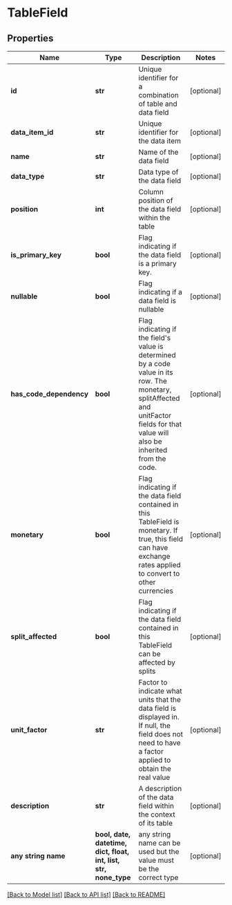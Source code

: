 # TableField


## Properties
Name | Type | Description | Notes
------------ | ------------- | ------------- | -------------
**id** | **str** | Unique identifier for a combination of table and data field | [optional] 
**data_item_id** | **str** | Unique identifier for the data item | [optional] 
**name** | **str** | Name of the data field | [optional] 
**data_type** | **str** | Data type of the data field | [optional] 
**position** | **int** | Column position of the data field within the table | [optional] 
**is_primary_key** | **bool** | Flag indicating if the data field is a primary key. | [optional] 
**nullable** | **bool** | Flag indicating if a data field is nullable | [optional] 
**has_code_dependency** | **bool** | Flag indicating if the field&#39;s value is determined by a code value in its row. The monetary, splitAffected and unitFactor fields for that value will also be inherited from the code. | [optional] 
**monetary** | **bool** | Flag indicating if the data field contained in this TableField is monetary. If true, this field can have exchange rates applied to convert to other currencies | [optional] 
**split_affected** | **bool** | Flag indicating if the data field contained in this TableField can be affected by splits | [optional] 
**unit_factor** | **str** | Factor to indicate what units that the data field is displayed in. If null, the field does not need to have a factor applied to obtain the real value | [optional] 
**description** | **str** | A description of the data field within the context of its table | [optional] 
**any string name** | **bool, date, datetime, dict, float, int, list, str, none_type** | any string name can be used but the value must be the correct type | [optional]

[[Back to Model list]](../README.md#documentation-for-models) [[Back to API list]](../README.md#documentation-for-api-endpoints) [[Back to README]](../README.md)


